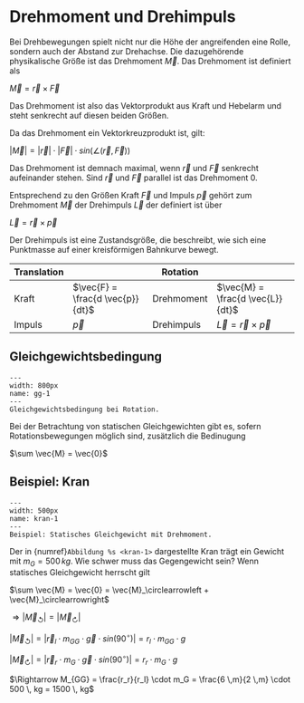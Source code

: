 # Drehmoment und Drehimpuls

Bei Drehbewegungen spielt nicht nur die Höhe der angreifenden eine Rolle, sondern auch der Abstand zur Drehachse. Die dazugehörende physikalische Größe ist das Drehmoment $\vec{M}$. 
Das Drehmoment ist definiert als

$\vec{M} = \vec{r} \times \vec{F}$

Das Drehmoment ist also das Vektorprodukt aus Kraft und Hebelarm und steht senkrecht auf diesen beiden Größen.

Da das Drehmoment ein Vektorkreuzprodukt ist, gilt:

$\left|\vec{M}\right| = \left|\vec{r}\right| \cdot \left|\vec{F}\right| \cdot sin \left( \angle (\vec{r},\vec{F}) \right)$

Das Drehmoment ist demnach maximal, wenn $\vec{r}$ und $\vec{F}$ senkrecht aufeinander stehen. Sind $\vec{r}$ und $\vec{F}$ parallel ist das Drehmoment 0. 

Entsprechend zu den Größen Kraft $\vec{F}$ und Impuls $\vec{p}$ gehört zum Drehmoment $\vec{M}$ der Drehimpuls $\vec{L}$ der definiert ist über

$\vec{L} = \vec{r} \times \vec{p}$

Der Drehimpuls ist eine Zustandsgröße, die beschreibt, wie sich eine Punktmasse auf einer kreisförmigen Bahnkurve bewegt.

|Translation||Rotation||
|-|-|-|-
|Kraft|$\vec{F} = \frac{d \vec{p}}{dt}$|Drehmoment|$\vec{M} = \frac{d \vec{L}}{dt}$|
|Impuls|$\vec{p}$|Drehimpuls|$\vec{L} = \vec{r} \times \vec{p}$|

## Gleichgewichtsbedingung

```{figure} Bilder/gleichgewich_dreh.png
---
width: 800px
name: gg-1
---
Gleichgewichtsbedingung bei Rotation. 
 ```

Bei der Betrachtung von statischen Gleichgewichten gibt es, sofern Rotationsbewegungen möglich sind, zusätzlich die Bedinugung

$\sum \vec{M} = \vec{0}$

## Beispiel: Kran

```{figure} Bilder/kran.png
---
width: 500px
name: kran-1
---
Beispiel: Statisches Gleichgewicht mit Drehmoment. 
 ```
Der in {numref}`Abbildung %s <kran-1>` dargestellte Kran trägt ein Gewicht mit $m_G = 500 \, kg$. Wie schwer muss das Gegengewicht sein?
Wenn statisches Gleichgewicht herrscht gilt

$\sum \vec{M} = \vec{0} = \vec{M}_\circlearrowleft +  \vec{M}_\circlearrowright$

$\Rightarrow \left| \vec{M}_\circlearrowleft \right| = \left| \vec{M}_\circlearrowright \right|$

$\left| \vec{M}_\circlearrowleft \right|  = \left| \vec{r}_l \cdot m_{GG} \cdot \vec{g} \cdot sin \left( 90^\circ \right) \right| = r_l \cdot m_{GG} \cdot g$

$\left| \vec{M}_\circlearrowright \right| = \left| \vec{r}_r \cdot m_{G} \cdot \vec{g} \cdot sin \left( 90^\circ \right) \right|= r_r \cdot m_{G} \cdot g$ 

$\Rightarrow M_{GG} = \frac{r_r}{r_l} \cdot m_G = \frac{6 \,m}{2 \,m} \cdot 500 \, kg = 1500 \, kg$

<!---## Praktische Anwendung: Hebel--->

<!---## Praktische Anwendung: Drehmomentschlüssel--->